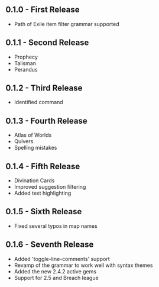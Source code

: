 ## 0.1.0 - First Release
* Path of Exile item filter grammar supported

## 0.1.1 - Second Release
* Prophecy
* Talisman
* Perandus

## 0.1.2 - Third Release
* Identified command

## 0.1.3 - Fourth Release
* Atlas of Worlds
* Quivers
* Spelling mistakes

## 0.1.4 - Fifth Release
* Divination Cards
* Improved suggestion filtering
* Added text highlighting

## 0.1.5 - Sixth Release
* Fixed several typos in map names

## 0.1.6 - Seventh Release
* Added 'toggle-line-comments' support
* Revamp of the grammar to work well with syntax themes
* Added the new 2.4.2 active gems
* Support for 2.5 and Breach league
